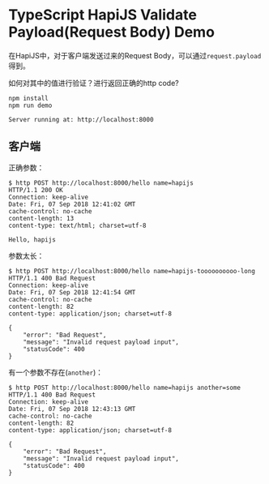 TypeScript HapiJS Validate Payload(Request Body) Demo
=====================================================

在HapiJS中，对于客户端发送过来的Request Body，可以通过`request.payload`得到。

如何对其中的值进行验证？进行返回正确的http code?

```
npm install
npm run demo
```

```
Server running at: http://localhost:8000
```

客户端
---

正确参数：

```
$ http POST http://localhost:8000/hello name=hapijs
HTTP/1.1 200 OK
Connection: keep-alive
Date: Fri, 07 Sep 2018 12:41:02 GMT
cache-control: no-cache
content-length: 13
content-type: text/html; charset=utf-8

Hello, hapijs
```

参数太长：

```
$ http POST http://localhost:8000/hello name=hapijs-toooooooooo-long
HTTP/1.1 400 Bad Request
Connection: keep-alive
Date: Fri, 07 Sep 2018 12:41:54 GMT
cache-control: no-cache
content-length: 82
content-type: application/json; charset=utf-8

{
    "error": "Bad Request",
    "message": "Invalid request payload input",
    "statusCode": 400
}
```

有一个参数不存在(`another`)：

```
$ http POST http://localhost:8000/hello name=hapijs another=some
HTTP/1.1 400 Bad Request
Connection: keep-alive
Date: Fri, 07 Sep 2018 12:43:13 GMT
cache-control: no-cache
content-length: 82
content-type: application/json; charset=utf-8

{
    "error": "Bad Request",
    "message": "Invalid request payload input",
    "statusCode": 400
}
```